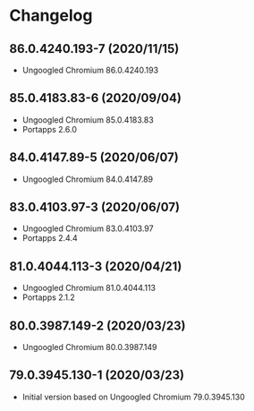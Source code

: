 # Changelog

## 86.0.4240.193-7 (2020/11/15)

* Ungoogled Chromium 86.0.4240.193

## 85.0.4183.83-6 (2020/09/04)

* Ungoogled Chromium 85.0.4183.83
* Portapps 2.6.0

## 84.0.4147.89-5 (2020/06/07)

* Ungoogled Chromium 84.0.4147.89

## 83.0.4103.97-3 (2020/06/07)

* Ungoogled Chromium 83.0.4103.97
* Portapps 2.4.4

## 81.0.4044.113-3 (2020/04/21)

* Ungoogled Chromium 81.0.4044.113
* Portapps 2.1.2

## 80.0.3987.149-2 (2020/03/23)

* Ungoogled Chromium 80.0.3987.149

## 79.0.3945.130-1 (2020/03/23)

* Initial version based on Ungoogled Chromium 79.0.3945.130
